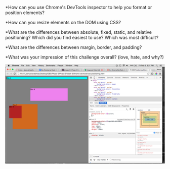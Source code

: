 *How can you use Chrome's DevTools inspector to help you format or position elements?


*How can you resize elements on the DOM using CSS?


*What are the differences between absolute, fixed, static, and relative positioning? Which did you find easiest to use? Which was most difficult?


*What are the differences between margin, border, and padding?


*What was your impression of this challenge overall? (love, hate, and why?)

![Challenge1](https://github.com/AlanaFarkas/Phase-0/blob/devtools-branch/week-3/chrome-devtools/imgs/Release3_challenge1.png)